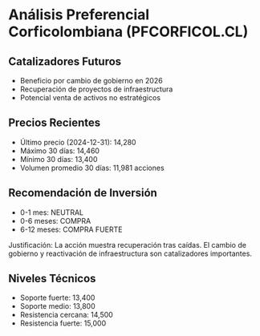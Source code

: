 # Análisis Preferencial Corficolombiana (PFCORFICOL.CL)

## Catalizadores Futuros

- Beneficio por cambio de gobierno en 2026
- Recuperación de proyectos de infraestructura
- Potencial venta de activos no estratégicos

## Precios Recientes

- Último precio (2024-12-31): 14,280
- Máximo 30 días: 14,460
- Mínimo 30 días: 13,400
- Volumen promedio 30 días: 11,981 acciones

## Recomendación de Inversión

- 0-1 mes: NEUTRAL
- 0-6 meses: COMPRA
- 6-12 meses: COMPRA FUERTE

Justificación: La acción muestra recuperación tras caídas. El cambio de gobierno y reactivación de infraestructura son catalizadores importantes.

## Niveles Técnicos

- Soporte fuerte: 13,400
- Soporte medio: 13,800
- Resistencia cercana: 14,500
- Resistencia fuerte: 15,000

